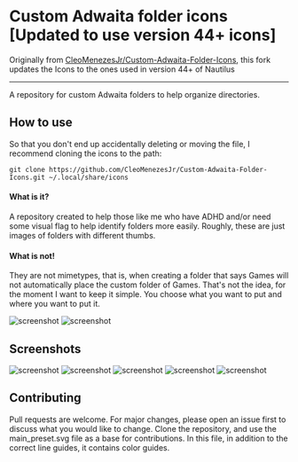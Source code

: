 # Custom Adwaita folder icons [Updated to use version 44+ icons]

Originally from [CleoMenezesJr/Custom-Adwaita-Folder-Icons](https://github.com/CleoMenezesJr/Custom-Adwaita-Folder-Icons), this fork updates the Icons to the ones used in version 44+ of Nautilus

---

A repository for custom Adwaita folders to help organize directories.

## How to use

So that you don't end up accidentally deleting or moving the file, I recommend cloning the icons to the path:

```
git clone https://github.com/CleoMenezesJr/Custom-Adwaita-Folder-Icons.git ~/.local/share/icons
```
#### What is it?
A repository created to help those like me who have ADHD and/or need some visual flag to help identify folders more easily. Roughly, these are just images of folders with different thumbs.

#### What is not!
They are not mimetypes, that is, when creating a folder that says Games will not automatically place the custom folder of Games. That's not the idea, for the moment I want to keep it simple.
You choose what you want to put and where you want to put it.

![screenshot](Screenshots/example.gif)
![screenshot](Screenshots/pack.gif)


## Screenshots
![screenshot](Screenshots/ex1.png)
![screenshot](Screenshots/ex1.png)
![screenshot](Screenshots/ex3.png)
![screenshot](Screenshots/ex2.png)
![screenshot](Screenshots/ex4.png)


## Contributing
Pull requests are welcome. For major changes, please open an issue first to discuss what you would like to change.
Clone the repository, and use the main_preset.svg file as a base for contributions. In this file, in addition to the correct line guides, it contains color guides.
